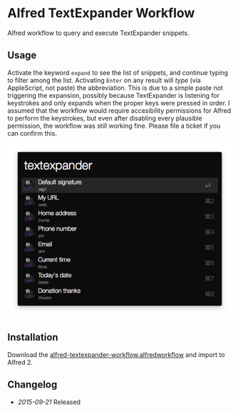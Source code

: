 # Alfred TextExpander Workflow

Alfred workflow to query and execute TextExpander snippets.

## Usage

Activate the keyword ```expand``` to see the list of snippets, and continue typing to filter among the list. Activating ```Enter``` on any result will _type_ (vía AppleScript, not paste) the abbreviation. This is due to a simple paste not triggering the expansion, possibly because TextExpander is listening for keystrokes and only expands when the proper keys were pressed in order. I assumed that the workflow would require accesibility permissions for Alfred to perform the keystrokes, but even after disabling every plausible permission, the workflow was still working fine. Please file a ticket if you can confirm this.

![Search results](screenshots/results.png)

## Installation
Download the [alfred-textexpander-workflow.alfredworkflow](alfred-textexpander-workflow.alfredworkflow?raw=true) and import to Alfred 2.


## Changelog
* _2015-09-21_ Released
